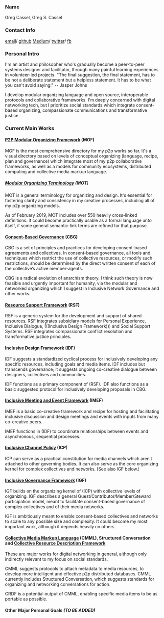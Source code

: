 ### Name
	
Greg Cassel, Greg S. Cassel
	
### Contact Info
	
[email](mailto:greg.cass1@gmail.com)/ [github](https://github.com/gcassel) [Medium](https://medium.com/@gregcassel_21265)/ [twitter](https://twitter.com/gregsc1)/ [fb](https://www.facebook.com/gscassel)

### Personal Intro
	
I'm an artist and philosopher who's gradually become a peer-to-peer systems designer and facilitator, through many painful learning experiences in volunteer-led projects.  "The final suggestion, the final statement, has to be not a deliberate statement but a helpless statement. It has to be what you can't avoid saying."  -- Jasper Johns
	
I develop modular organizing language and open source, interoperable protocols and collaborative frameworks.  I'm deeply concerned with digital networking tech, but I prioritize social standards which integrate consent-based organizing, compassionate communications and transformative justice.
	
### Current Main Works
		
#### [P2P Modular Organizing Framework](https://docs.google.com/drawings/d/1KZpc4_98IrJ0cjcFpkL5TcBug63fsTrT6i5eL2j5z80/edit?usp=sharing)  (MOF)
	
MOF is the most comprehensive directory for my p2p works so far.  It's a visual directory based on levels of conceptual organizing (language, recipe, plan and governance) which integrate most of my p2p collaborative frameworks, as well as a models for community ecosystems, distributed computing and collective media markup language.

##### [Modular Organizing Terminology](https://github.com/gcassel/Modular-Organizing-Terminology) (MOT)
	
MOT is a general terminology for organizing and design.  It's essential for fostering clarity and consistency in my creative processes, including all of my p2p organizing models.
		
As of February 2019, MOT includes over 550 heavily cross-linked definitions. It could become practically usable as a formal language unto itself, if some general semantic-link terms are refined for that purpose.	

#### [Consent-Based Governance](https://docs.google.com/document/d/1c_xWEIay-2jyJ3Rqb6OgTxoZBJfjNW4d6w6ukXyeJk4/edit?usp=sharing) (CBG)
		
CBG is a set of principles and practices for developing consent-based agreements and collectives.  In consent-based governance, all tools and techniques which restrict the use of collective resources, or modify such restrictions, should be determined by the direct written consent of each of the collective’s active member-agents.
		
CBG is a radical evolution of anarchism theory.   I think such theory is now feasible and urgently important for humanity, via the modular and networked organizing which I suggest in Inclusive Network Governance and other works.
		
#### [Resource Support Framework](https://docs.google.com/drawings/d/1frX5ay_adnhdmaSbqCr-Z63_f1o7xyZN4e8IdI2hcts/edit?usp=sharing) (RSF)

RSF is a generic system for the development and support of shared resources.  RSF integrates subsidiary models for Personal Experience, Inclusive Dialogue, (((Inclusive Design Framework))) and Social Support Systems.  RSF integrates compassionate conflict resolution and transformative justice principles.

#### [Inclusive Design Framework](https://docs.google.com/document/d/1E5V8LggadbbAaJw9tK_OT22VyciO4OE9ml1fiXYyfmk/edit?usp=sharing)  (IDF)
	
IDF suggests a standardized cyclical process for inclusively developing any specific resources, including goals and media items.  IDF includes but transcends governance; it suggests ongoing co-creative dialogue between designers, collectives and communities.
		
IDF functions as a primary component of (RSF).   IDF also functions as a basic suggested protocol for inclusively developing proposals in CBG.
		
#### [Inclusive Meeting and Event Framework](https://docs.google.com/document/d/1bsobPV43r4rZ1GBkxmtwl1j7Zdn6qQhJZD0ta85Kw2I/edit?usp=sharing) (IMEF)
	
IMEF is a basic co-creative framework and recipe for hosting and facilitating inclusive discussion and design meetings and events with inputs from many co-creative peers.  
		
IMEF functions in (IDF) to coordinate relationships between events and asynchronous, sequential processes.
	
#### [Inclusive Channel Policy](https://docs.google.com/document/d/1w9OkvXv7A89bySQT9e8iFWWp1TIkhUCUpTI6PwRpX20/edit?usp=sharing) (ICP)
		
ICP can serve as a practical constitution for media channels which aren’t attached to  other governing bodies.  It can also serve as the core organizing kernel for complex collectives and networks. (See also IGF below.)
	
#### [Inclusive Governance Framework](https://docs.google.com/document/d/1cU0557pbNOAI2eco2Ura3HXdxC2v-SJBWMHYaGMHMtA/edit?usp=sharing) (IGF)

IGF builds on the organizing kernel of (ICP) with collective levels of organizing.  IGF describes a general Guest/Contributor/Member/Steward participation model, meant to facilitate consent-based governance of complex collectives and of their media networks.

IGF is ambitiously meant to enable consent-based collectives and networks to scale to any possible size and complexity.  It could become my most important work, although it depends heavily on others.
		
#### [Collective Media Markup Language](https://docs.google.com/document/d/1H55a5TncjaXhyBi9Bf-Uwslce5_FRhOY3BUk5t1rbRg/edit?usp=sharing) (CMML), Structured Conversation and [Collective Resource Description Framework](https://github.com/gcassel/Models/blob/master/collective-resource-description-framework.md)
	
These are major works for digital networking in general, although only indirectly relevant to my focus on social standards.
		
CMML suggests protocols to attach metadata to media resources, to develop more intelligent and effective p2p distributed databases. CMML currently includes Structured Conversation, which suggests standards for organizing and networking conversations for action. 
		
CRDF is a potential output of CMML, enabling specific media items to be as portable as possible.
					
#### Other Major Personal Goals *(TO BE ADDED)*

